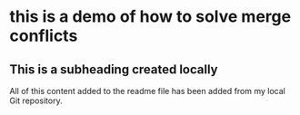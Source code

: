 # this is a demo of how to solve merge conflicts

## This is a subheading created locally

All of this content added to the readme file has been added from my local Git repository.